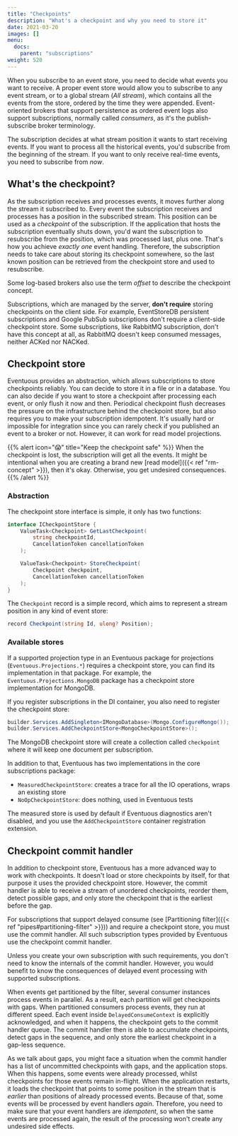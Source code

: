 ```yaml
---
title: "Checkpoints"
description: "What's a checkpoint and why you need to store it"
date: 2021-03-20
images: []
menu:
  docs:
    parent: "subscriptions"
weight: 520
---
```


When you subscribe to an event store, you need to decide what events you want to receive. A proper event store would allow you to subscribe to any event stream, or to a global stream (_All stream_), which contains all the events from the store, ordered by the time they were appended. Event-oriented brokers that support persistence as ordered event logs also support subscriptions, normally called _consumers_, as it's the publish-subscribe broker terminology.

The subscription decides at what stream position it wants to start receiving events. If you want to process all the historical events, you'd subscribe from the beginning of the stream. If you want to only receive real-time events, you need to subscribe from _now_.

## What's the checkpoint?

As the subscription receives and processes events, it moves further along the stream it subscribed to. Every event the subscription receives and processes has a position in the subscribed stream. This position can be used as a _checkpoint_ of the subscription. If the application that hosts the subscription eventually shuts down, you'd want the subscription to resubscribe from the position, which was processed last, plus one. That's how you achieve _exactly one_ event handling. Therefore, the subscription needs to take care about storing its checkpoint somewhere, so the last known position can be retrieved from the checkpoint store and used to resubscribe.

Some log-based brokers also use the term _offset_ to describe the checkpoint concept.

Subscriptions, which are managed by the server, **don't require** storing checkpoints on the client side. For example, EventStoreDB persistent subscriptions and Google PubSub subscriptions don't require a client-side checkpoint store. Some subscriptions, like RabbitMQ subscription, don't have this concept at all, as RabbitMQ doesn't keep consumed messages, neither ACKed nor NACKed.

## Checkpoint store

Eventuous provides an abstraction, which allows subscriptions to store checkpoints reliably. You can decide to store it in a file or in a database. You can also decide if you want to store a checkpoint after processing each event, or only flush it now and then. Periodical checkpoint flush decreases the pressure on the infrastructure behind the checkpoint store, but also requires you to make your subscription idempotent. It's usually hard or impossible for integration since you can rarely check if you published an event to a broker or not. However, it can work for read model projections.

{{% alert icon="😱" title="Keep the checkpoint safe" %}}
When the checkpoint is lost, the subscription will get all the events. It might be intentional when you are creating a brand new [read model]({{< ref "rm-concept" >}}), then it's okay. Otherwise, you get undesired consequences.
{{% /alert %}}

### Abstraction

The checkpoint store interface is simple, it only has two functions:

```csharp
interface ICheckpointStore {
    ValueTask<Checkpoint> GetLastCheckpoint(
        string checkpointId,
        CancellationToken cancellationToken
    );

    ValueTask<Checkpoint> StoreCheckpoint(
        Checkpoint checkpoint,
        CancellationToken cancellationToken
    );
}
```

The `Checkpoint` record is a simple record, which aims to represent a stream position in any kind of event store:

```csharp
record Checkpoint(string Id, ulong? Position);
```

### Available stores

If a supported projection type in an Eventuous package for projections (`Eventuous.Projections.*`) requires a checkpoint store, you can find its implementation in that package. For example, the `Eventuous.Projections.MongoDB` package has a checkpoint store implementation for MongoDB.

If you register subscriptions in the DI container, you also need to register the checkpoint store:

```csharp
builder.Services.AddSingleton<IMongoDatabase>(Mongo.ConfigureMongo());
builder.Services.AddCheckpointStore<MongoCheckpointStore>();
```

The MongoDB checkpoint store will create a collection called `checkpoint` where it will keep one document per subscription.

In addition to that, Eventuous has two implementations in the core subscriptions package:
- `MeasuredCheckpointStore`: creates a trace for all the IO operations, wraps an existing store
- `NoOpCheckpointStore`: does nothing, used in Eventuous tests

The measured store is used by default if Eventuous diagnostics aren't disabled, and you use the `AddCheckpointStore` container registration extension.

## Checkpoint commit handler

In addition to checkpoint store, Eventuous has a more advanced way to work with checkpoints. It doesn't load or store checkpoints by itself, for that purpose it uses the provided checkpoint store. However, the commit handler is able to receive a stream of unordered checkpoints, reorder them, detect possible gaps, and only store the checkpoint that is the earliest before the gap.

For subscriptions that support delayed consume (see [Partitioning filter]({{< ref "pipes#partitioning-filter" >}})) and require a checkpoint store, you must use the commit handler. All such subscription types provided by Eventuous use the checkpoint commit handler.

Unless you create your own subscription with such requirements, you don't need to know the internals of the commit handler. However, you would benefit to know the consequences of delayed event processing with supported subscriptions.

When events get partitioned by the filter, several consumer instances process events in parallel. As a result, each partition will get checkpoints with gaps. When partitioned consumers process events, they run at different speed. Each event inside `DelayedConsumeContext` is explicitly acknowledged, and when it happens, the checkpoint gets to the commit handler queue. The commit handler then is able to accumulate checkpoints, detect gaps in the sequence, and only store the earliest checkpoint in a gap-less sequence.

As we talk about gaps, you might face a situation when the commit handler has a list of uncommitted checkpoints with gaps, and the application stops. When this happens, some events were already processed, whilst checkpoints for those events remain in-flight. When the application restarts, it loads the checkpoint that points to some position in the stream that is _earlier_ than positions of already processed events. Because of that, some events will be processed by event handlers _again_. Therefore, you need to make sure that your event handlers are _idempotent_, so when the same events are processed again, the result of the processing won't create any undesired side effects.
